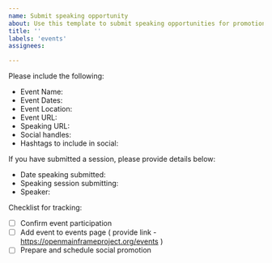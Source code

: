 ```yaml
---
name: Submit speaking opportunity
about: Use this template to submit speaking opportunities for promotion or help in submitting
title: ''
labels: 'events'
assignees:

---
```


Please include the following:
* Event Name:
* Event Dates:
* Event Location:
* Event URL:
* Speaking URL:
* Social handles:
* Hashtags to include in social:

If you have submitted a session, please provide details below:
* Date speaking submitted:
* Speaking session submitting:
* Speaker:

Checklist for tracking:
- [ ] Confirm event participation
- [ ] Add event to events page ( provide link - https://openmainframeproject.org/events )
- [ ] Prepare and schedule social promotion
